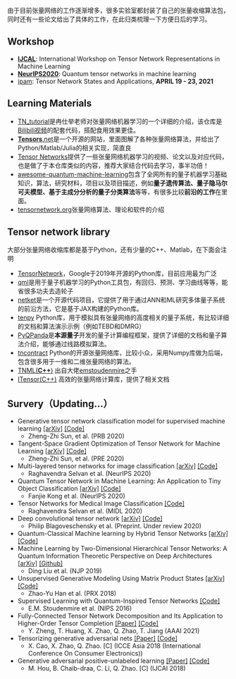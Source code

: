 由于目前张量网络的工作逐渐增多，很多实验室都封装了自己的张量收缩算法包，同时还有一些论文给出了具体的工作，在此归类梳理一下方便日后的学习。

## Workshop

* [**IJCAL**](https://tensorworkshop.github.io/2020/index.html): International Workshop on Tensor Network Representations in Machine Learning
* [**NeurIPS2020**](https://tensorworkshop.github.io/NeurIPS2020/): Quantum tensor networks in machine learning
* [ipam](http://ipam.ucla.edu/wp-content/uploads/2019/09/TMWS2-Poster.pdf): Tensor Network States and Applications, **APRIL 19 - 23, 2021**

## Learning Materials

* [TN_tutorial](https://github.com/ranshiju/TN_tutorial)是冉仕举老师对张量网络机器学习的一个详细的介绍，该仓库是[Bilibili视频](https://www.bilibili.com/video/BV17z411i7yM?p=1)的配套代码，搭配食用效果更佳。
* [**Tensors**.net](https://www.tensors.net/)是一个开源的网站，里面图解了各种张量网络算法，并给出了Python/Matlab/Julia的相关实现，简直良
* [Tensor Networks](https://paperswithcode.com/task/tensor-networks)提供了一些张量网络机器学习的视频、论文以及对应代码，也是做了于本仓库类似的内容，推荐大家结合代码去学习，事半功倍！
* [awesome-quantum-machine-learning](https://github.com/krishnakumarsekar/awesome-quantum-machine-learning)包含了全网所有的量子机器学习基础知识，算法，研究材料，项目以及项目描述，例如**量子遗传算法、量子隐马尔可夫模型、基于主成分分析的量子分类算法**等等，有很多比较**前沿的工作**在里面。
* [tensornetwork.org](https://tensornetwork.org/)张量网络算法、理论和软件的介绍

## **Tensor network library**

大部分张量网络收缩库都是基于Python，还有少量的C++、Matlab，在下面会注明

* [TensorNetwork](https://github.com/google/TensorNetwork)，Google于2019年开源的Python库，目前应用最为广泛
* [qml](https://github.com/qmlcode/qml)是用于量子机器学习的Python工具包，有回归、预测、学习曲线等等，能省很多功夫去造轮子
* [netket](https://github.com/netket/netket)是一个开源代码项目，它提供了用于通过ANN和ML研究多体量子系统的前沿方法，它是基于JAX构建的Python库。
* [tenpy](https://github.com/tenpy/tenpy) Python库，用于模拟具有张量网络的高度相关的量子系统，有比较详细的文档和算法演示示例（例如TEBD和DMRG）
* [PyQPanda](https://github.com/OriginQ/QPanda-2)是**本源量子**开发的量子计算编程框架，提供了详细的文档和量子算法介绍，能够通过线路模拟算法。
* [tncontract](https://github.com/andrewdarmawan/tncontract) Python的开源张量网络库，比较小众，采用Numpy库做为后端，包含很多用于一维和二维张量网络的算法。
* [TNML(**C++**)](https://github.com/emstoudenmire/TNML)  出自大佬[emstoudenmire](https://github.com/emstoudenmire/TNML/commits?author=emstoudenmire)之手
* [ITensor(C++)](https://github.com/ITensor/ITensor) 高效的张量网络计算库，提供了相关文档

## Survery（Updating...）

* Generative tensor network classification model for supervised machine learning [[arXiv]](https://arxiv.org/abs/1903.10742) [[Code]](https://github.com/crazybigcat/GTNC)
  * Zheng-Zhi Sun, et al. (PRB 2020)
* Tangent-Space Gradient Optimization of Tensor Network for Machine Learning  [[arXiv]](https://arxiv.org/abs/2001.04029) [[Code]](https://github.com/crazybigcat/TSGO)
  * Zheng-Zhi Sun, et al. (PRE 2020)
* Multi-layered tensor networks for image classification [[arXiv]](https://arxiv.org/abs/2011.06982) [[Code]](https://github.com/raghavian/mltn)
  * Raghavendra Selvan et al. (NeurIPS 2020)
* Quantum Tensor Network in Machine Learning: An Application to Tiny Object Classification [[arXiv]](https://arxiv.org/pdf/2101.03154.pdf) [[Code]](https://github.com/timqqt/MERA_Image_Classification)
  * Fanjie Kong et al. (NeurIPS 2020)
* Tensor Networks for Medical Image Classification [[Code]](https://github.com/raghavian/loTeNet_pytorch/)
  * Raghavendra Selvan et al. (MIDL 2020) 
* Deep convolutional tensor network [[arXiv]](https://arxiv.org/abs/2005.14506) [[Code]](https://github.com/philip-bl/dctn)
  * Philip Blagoveschensky et al. (Preprint. Under review 2020)
* Quantum-Classical Machine learning by Hybrid Tensor Networks [[arXiv]](https://arxiv.org/abs/2005.09428) [[Code]](https://github.com/dingliu0305/Hybrid-Tensor-Network)
* Machine Learning by Two-Dimensional Hierarchical Tensor Networks: A Quantum Information Theoretic Perspective on Deep Architectures [[arXiv]](https://arxiv.org/abs/1710.04833) [[Github]](https://github.com/dingliu0305/Tree-Tensor-Networks-in-Machine-Learning)
  * Ding Liu et al. (NJP 2019)
* Unsupervised Generative Modeling Using Matrix Product States [[arXiv]](https://arxiv.org/abs/1709.01662) [[Code]](https://github.com/congzlwag/UnsupGenModbyMPS) 
  * Zhao-Yu Han et al. (PRX 2018)
* Supervised Learning with Quantum-Inspired Tensor Networks [[Code]](https://github.com/emstoudenmire/TNML)
  * E.M. Stoudenmire et al. (NIPS 2016)
* Fully-Connected Tensor Network Decomposition and Its Application to Higher-Order Tensor Completion [[Paper]](https://www.aaai.org/AAAI21Papers/AAAI-4990.ZhengY.pdf) [[Code]](https://qibinzhao.github.io/publications/AAAI2021_Yu_Bang_Zheng/code_FCTN_Decomposition.zip)
  * Y. Zheng, T. Huang, X. Zhao, Q. Zhao, T. Jiang (AAAI 2021)
* Tensorizing generative adversarial nets [[Paper]](https://ieeexplore.ieee.org/abstract/document/8552122) [[Code]](https://github.com/xwcao/TGAN)
  * X. Cao, X. Zhao, Q. Zhao. [C] (ICCE Asia 2018 (International Conference On Consumer Electronics))
* Generative adversarial positive-unlabeled learning [[Paper]](https://www.ijcai.org/proceedings/2018/0312.pdf) [[Code]](https://qibinzhao.github.io/publications/IJCAI_2018_HouMing/gen_pu_demo.zip)
  * M. Hou, B. Chaib-draa, C. Li, Q. Zhao. [C] (IJCAI 2018)
